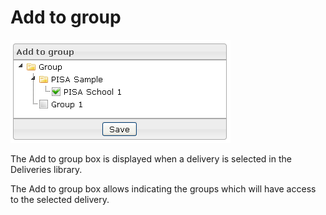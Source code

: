 <!--
parent: Deliveries
created_at: '2012-04-13 11:23:03'
updated_at: '2013-03-13 14:04:04'
authors:
    - 'Jérôme Bogaerts'
contributors:
    - 'Sophie Doublet'
tags:
    - Deliveries
-->

Add to group
============

![](../resources/deliveries-addtogroup.png)

The Add to group box is displayed when a delivery is selected in the Deliveries library.

The Add to group box allows indicating the groups which will have access to the selected delivery.


